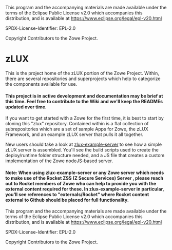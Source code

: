 This program and the accompanying materials are
made available under the terms of the Eclipse Public License v2.0 which accompanies
this distribution, and is available at https://www.eclipse.org/legal/epl-v20.html

SPDX-License-Identifier: EPL-2.0

Copyright Contributors to the Zowe Project.
# zLUX

This is the project home of the zLUX portion of the Zowe Project. Within, there are several repositories and superprojects which help to categorize the components available for use.

#### This project is in active development and documentation may be brief at this time. Feel free to contribute to the Wiki and we'll keep the READMEs updated over time.

If you want to get started with a Zowe for the first time, it is best to start by cloning this "zlux" repository. Contained within is a flat collection of subrepositories which are a set of sample Apps for Zowe, the zLUX Framework, and an example zLUX server that pulls it all together.

New users should take a look at [zlux-example-server](https://github.com/zowe/zlux-example-server) to see how a simple zLUX server is assembled. You'll see the build scripts used to create the deploy/runtime folder structure needed, and a JS file that creates a custom implementation of the Zowe nodeJS-based server.

#### Note: When using zlux-example-server or any Zowe server which needs to make use of the Rocket ZSS (Z Secure Services) Server , please reach out to Rocket members of Zowe who can help to provide you with the external content required for these. In zlux-example-server in particular, you'll see references to "externals/Rocket" where Rocket content external to Github should be placed for full functionality.

This program and the accompanying materials are
made available under the terms of the Eclipse Public License v2.0 which accompanies
this distribution, and is available at https://www.eclipse.org/legal/epl-v20.html

SPDX-License-Identifier: EPL-2.0

Copyright Contributors to the Zowe Project.
